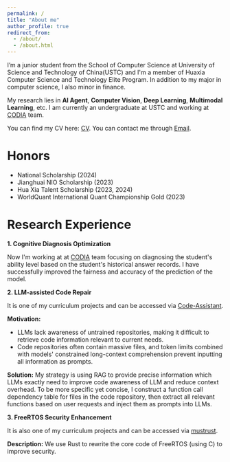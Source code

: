 ```yaml
---
permalink: /
title: "About me"
author_profile: true
redirect_from: 
  - /about/
  - /about.html
---
```


I’m a junior student from the School of Computer Science at University of Science and Technology of China(USTC) and I'm a member of Huaxia Computer Science and Technology Elite Program. In addition to my major in computer science, I also minor in finance.

My research lies in **AI Agent**, **Computer Vision**, **Deep Learning**, **Multimodal Learning**, etc. I am currently an undergraduate at USTC and working at [CODIA](https://code.bdaa.pro/) team.

You can find my CV here: [CV](../files/CV-USTC-ZhenyuBo.pdf).
You can contact me through [Email](mailto:bzy1117@mail.ustc.edu.cn).

Honors
======
* National Scholarship (2024)
* Jianghuai NIO Scholarship (2023)
* Hua Xia Talent Scholarship (2023, 2024)
* WorldQuant International Quant Championship Gold (2023)

Research Experience
======
**1. Cognitive Diagnosis Optimization**

Now I'm working at at [CODIA](https://code.bdaa.pro/dashboard/) team focusing on diagnosing the student's ability level based on the student's historical answer records. I have successfully improved the fairness and accuracy of the prediction of the model.

**2. LLM-assisted Code Repair**

It is one of my curriculum projects and can be accessed via [Code-Assistant](https://github.com/Zhenyu-Bo/Code-Assistant).

**Motivation:**
* LLMs lack awareness of untrained repositories, making it difficult to retrieve code information relevant to current needs.
* Code repositories often contain massive files, and token limits combined with models' constrained long-context comprehension prevent inputting all information as prompts. 

**Solution:**
My strategy is using RAG to provide precise information which LLMs exactly need to improve code awareness of LLM and reduce context overhead. To be more specific yet concise, I construct a function call dependency table for files in the code repository, then extract all relevant functions based on user requests and inject them as prompts into LLMs.

**3. FreeRTOS Security Enhancement**

It is also one of my curriculum projects and can be accessed via [mustrust](https://github.com/OSH-2024/mustrust).

**Description:**
We use Rust to rewrite the core code of FreeRTOS (using C) to improve security.
